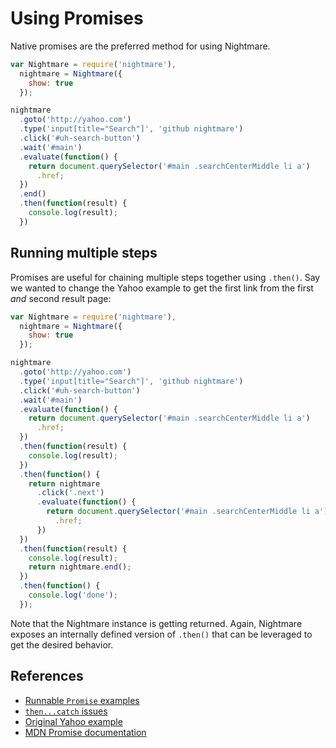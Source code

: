 # Using Promises
Native promises are the preferred method for using Nightmare.

```js
var Nightmare = require('nightmare'),
  nightmare = Nightmare({
    show: true
  });

nightmare
  .goto('http://yahoo.com')
  .type('input[title="Search"]', 'github nightmare')
  .click('#uh-search-button')
  .wait('#main')
  .evaluate(function() {
    return document.querySelector('#main .searchCenterMiddle li a')
      .href;
  })
  .end()
  .then(function(result) {
    console.log(result);
  })
```

## Running multiple steps
Promises are useful for chaining multiple steps together using `.then()`.  Say we wanted to change the Yahoo example to get the first link from the first _and_ second result page:

```js
var Nightmare = require('nightmare'),
  nightmare = Nightmare({
    show: true
  });

nightmare
  .goto('http://yahoo.com')
  .type('input[title="Search"]', 'github nightmare')
  .click('#uh-search-button')
  .wait('#main')
  .evaluate(function() {
    return document.querySelector('#main .searchCenterMiddle li a')
      .href;
  })
  .then(function(result) {
    console.log(result);
  })
  .then(function() {
    return nightmare
      .click('.next')
      .evaluate(function() {
        return document.querySelector('#main .searchCenterMiddle li a')
          .href;
      })
  })
  .then(function(result) {
    console.log(result);
    return nightmare.end();
  })
  .then(function() {
    console.log('done');
  });
```

Note that the Nightmare instance is getting returned.  Again, Nightmare exposes an internally defined version of `.then()` that can be leveraged to get the desired behavior.

## References
- [Runnable `Promise` examples](https://github.com/rosshinkley/nightmare-examples/tree/master/examples/beginner/promises)
- [`then...catch` issues](https://github/com/rosshinkley/nightmare-examples/docs/known-ssues/then-catch.md)
- [Original Yahoo example](https://github.com/segmentio/nightmare#examples)
- [MDN Promise documentation](https://developer.mozilla.org/en-US/docs/Web/JavaScript/Reference/Global_Objects/Promise)

